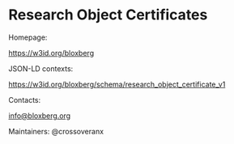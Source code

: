 # Research Object Certificates


Homepage:

https://w3id.org/bloxberg

JSON-LD contexts:

https://w3id.org/bloxberg/schema/research_object_certificate_v1

Contacts:

info@bloxberg.org

Maintainers:
@crossoveranx
